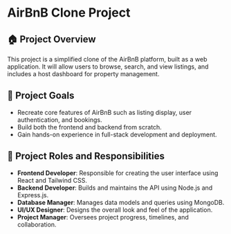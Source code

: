 # AirBnB Clone Project

## 🏠 Project Overview
This project is a simplified clone of the AirBnB platform, built as a web application. It will allow users to browse, search, and view listings, and includes a host dashboard for property management.

## 🎯 Project Goals
- Recreate core features of AirBnB such as listing display, user authentication, and bookings.
- Build both the frontend and backend from scratch.
- Gain hands-on experience in full-stack development and deployment.

## 👥 Project Roles and Responsibilities

- **Frontend Developer**: Responsible for creating the user interface using React and Tailwind CSS.
- **Backend Developer**: Builds and maintains the API using Node.js and Express.js.
- **Database Manager**: Manages data models and queries using MongoDB.
- **UI/UX Designer**: Designs the overall look and feel of the application.
- **Project Manager**: Oversees project progress, timelines, and collaboration.


